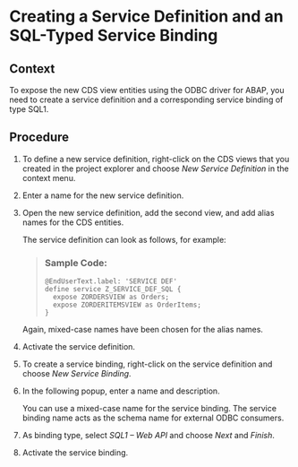 <!-- loioc1cf6c9796ad4fecb893672fd91e660d -->

# Creating a Service Definition and an SQL-Typed Service Binding



## Context

To expose the new CDS view entities using the ODBC driver for ABAP, you need to create a service definition and a corresponding service binding of type SQL1.



## Procedure

1.  To define a new service definition, right-click on the CDS views that you created in the project explorer and choose *New Service Definition* in the context menu.

2.  Enter a name for the new service definition.

3.  Open the new service definition, add the second view, and add alias names for the CDS entities.

    The service definition can look as follows, for example:

    > ### Sample Code:  
    > ```
    > @EndUserText.label: 'SERVICE DEF'
    > define service Z_SERVICE_DEF_SQL {
    >   expose ZORDERSVIEW as Orders;
    >   expose ZORDERITEMSVIEW as OrderItems;
    > }
    > ```

    Again, mixed-case names have been chosen for the alias names.

4.  Activate the service definition.

5.  To create a service binding, right-click on the service definition and choose *New Service Binding*.

6.  In the following popup, enter a name and description.

    You can use a mixed-case name for the service binding. The service binding name acts as the schema name for external ODBC consumers.

7.  As binding type, select *SQL1 – Web API* and choose *Next* and *Finish*.

8.  Activate the service binding.


